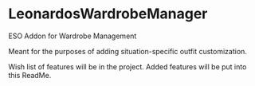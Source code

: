 # LeonardosWardrobeManager
ESO Addon for Wardrobe Management

Meant for the purposes of adding situation-specific outfit customization.

Wish list of features will be in the project. Added features will be put into this ReadMe.

